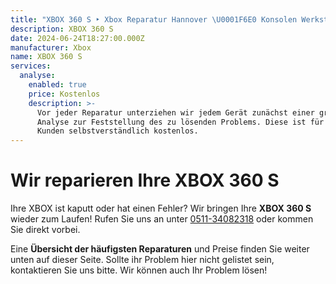 ```yaml
---
title: "XBOX 360 S ‣ Xbox Reparatur Hannover \U0001F6E0️ Konsolen Werkstatt"
description: XBOX 360 S
date: 2024-06-24T18:27:00.000Z
manufacturer: Xbox
name: XBOX 360 S
services:
  analyse:
    enabled: true
    price: Kostenlos
    description: >-
      Vor jeder Reparatur unterziehen wir jedem Gerät zunächst einer gründlichen
      Analyse zur Feststellung des zu lösenden Problems. Diese ist für unsere
      Kunden selbstverständlich kostenlos.
---
```

# Wir reparieren Ihre XBOX 360 S

Ihre XBOX ist kaputt oder hat einen Fehler? Wir bringen Ihre **XBOX 360 S** wieder zum Laufen! Rufen Sie uns an unter [0511-34082318](tel:051134082318) oder kommen Sie direkt vorbei.

Eine **Übersicht der häufigsten Reparaturen** und Preise finden Sie weiter unten auf dieser Seite. Sollte ihr Problem hier nicht gelistet sein, kontaktieren Sie uns bitte. Wir können auch Ihr Problem lösen!
